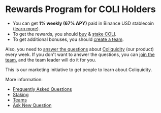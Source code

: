 # Rewards Program for COLI Holders

* You can get **1% weekly (67% APY)** paid in Binance USD stablecoin ([learn more](FAQ.md#how-much-exactly-can-i-get)).
* To get the rewards, you should [buy](https://pancakeswap.finance/swap?outputCurrency=0x3470C81026C8085b7B743695f851353043Ff0d0D) & [stake COLI](Staking.md).
* To get additional bonuses, you should [create a team](Teams.md).

Also, you need to [answer the questions](FAQ.md#what-questions-should-i-answer) about [Coliquidity](../WhatIsColiquidity.md) (our product) every week. If you don't want to answer the questions, you can [join the team](Teams.md), and the team leader will do it for you.

This is our marketing initiative to get people to learn about Coliquidity.

More information:

* [Frequently Asked Questions](FAQ.md)
* [Staking](Staking.md)
* [Teams](Teams.md)
* [Ask New Question](https://t.me/Coliquidity)
